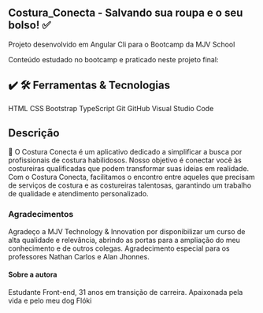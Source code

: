 ## Costura_Conecta - Salvando sua roupa e o seu bolso!  ✅

Projeto desenvolvido em Angular Cli para o Bootcamp da MJV School

 
Conteúdo estudado no bootcamp e praticado neste projeto final:


## ✔️ 🛠️  Ferramentas & Tecnologias
HTML
CSS
Bootstrap
TypeScript
Git
GitHub
Visual Studio Code

## Descrição 

📍 O Costura Conecta é um aplicativo dedicado a simplificar a busca por profissionais de costura habilidosos. Nosso objetivo é conectar você às costureiras qualificadas que podem transformar suas ideias em realidade.
Com o Costura Conecta, facilitamos o encontro entre aqueles que precisam de serviços de costura e as costureiras talentosas, garantindo um trabalho de qualidade e atendimento personalizado.

### Agradecimentos ###

Agradeço a MJV Technology & Innovation por disponibilizar um curso de alta qualidade e relevância, abrindo as portas para a ampliação do meu conhecimento e de outros colegas. Agradecimento especial para os professores Nathan Carlos e Alan Jhonnes.

#### Sobre a autora ####

Estudante Front-end, 31 anos em transição de carreira.
Apaixonada pela vida e pelo meu dog Flóki 
